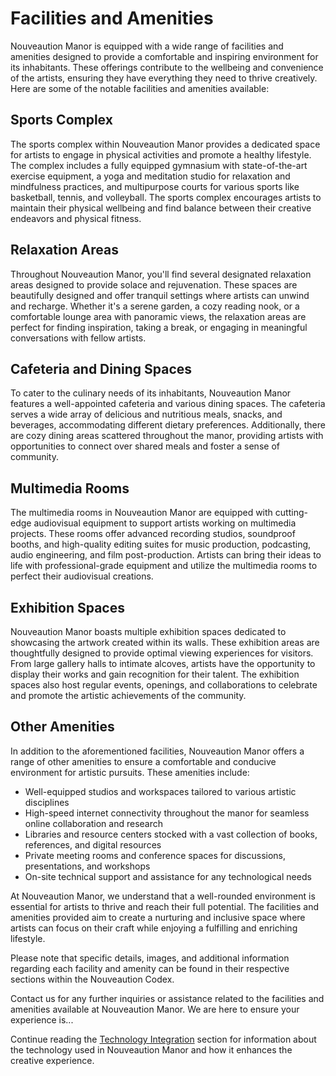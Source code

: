 # Facilities and Amenities

Nouveaution Manor is equipped with a wide range of facilities and amenities designed to provide a comfortable and inspiring environment for its inhabitants. These offerings contribute to the wellbeing and convenience of the artists, ensuring they have everything they need to thrive creatively. Here are some of the notable facilities and amenities available:

## Sports Complex
The sports complex within Nouveaution Manor provides a dedicated space for artists to engage in physical activities and promote a healthy lifestyle. The complex includes a fully equipped gymnasium with state-of-the-art exercise equipment, a yoga and meditation studio for relaxation and mindfulness practices, and multipurpose courts for various sports like basketball, tennis, and volleyball. The sports complex encourages artists to maintain their physical wellbeing and find balance between their creative endeavors and physical fitness.

## Relaxation Areas
Throughout Nouveaution Manor, you'll find several designated relaxation areas designed to provide solace and rejuvenation. These spaces are beautifully designed and offer tranquil settings where artists can unwind and recharge. Whether it's a serene garden, a cozy reading nook, or a comfortable lounge area with panoramic views, the relaxation areas are perfect for finding inspiration, taking a break, or engaging in meaningful conversations with fellow artists.

## Cafeteria and Dining Spaces
To cater to the culinary needs of its inhabitants, Nouveaution Manor features a well-appointed cafeteria and various dining spaces. The cafeteria serves a wide array of delicious and nutritious meals, snacks, and beverages, accommodating different dietary preferences. Additionally, there are cozy dining areas scattered throughout the manor, providing artists with opportunities to connect over shared meals and foster a sense of community.

## Multimedia Rooms
The multimedia rooms in Nouveaution Manor are equipped with cutting-edge audiovisual equipment to support artists working on multimedia projects. These rooms offer advanced recording studios, soundproof booths, and high-quality editing suites for music production, podcasting, audio engineering, and film post-production. Artists can bring their ideas to life with professional-grade equipment and utilize the multimedia rooms to perfect their audiovisual creations.

## Exhibition Spaces
Nouveaution Manor boasts multiple exhibition spaces dedicated to showcasing the artwork created within its walls. These exhibition areas are thoughtfully designed to provide optimal viewing experiences for visitors. From large gallery halls to intimate alcoves, artists have the opportunity to display their works and gain recognition for their talent. The exhibition spaces also host regular events, openings, and collaborations to celebrate and promote the artistic achievements of the community.

## Other Amenities
In addition to the aforementioned facilities, Nouveaution Manor offers a range of other amenities to ensure a comfortable and conducive environment for artistic pursuits. These amenities include:

- Well-equipped studios and workspaces tailored to various artistic disciplines
- High-speed internet connectivity throughout the manor for seamless online collaboration and research
- Libraries and resource centers stocked with a vast collection of books, references, and digital resources
- Private meeting rooms and conference spaces for discussions, presentations, and workshops
- On-site technical support and assistance for any technological needs

At Nouveaution Manor, we understand that a well-rounded environment is essential for artists to thrive and reach their full potential. The facilities and amenities provided aim to create a nurturing and inclusive space where artists can focus on their craft while enjoying a fulfilling and enriching lifestyle.

Please note that specific details, images, and additional information regarding each facility and amenity can be found in their respective sections within the Nouveaution Codex.

Contact us for any further inquiries or assistance related to the facilities and amenities available at Nouveaution Manor. We are here to ensure your experience is...

Continue reading the [Technology Integration](../08-technology-integration/index.md) section for information about the technology used in Nouveaution Manor and how it enhances the creative experience.
